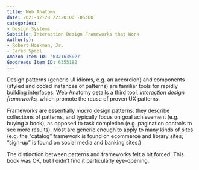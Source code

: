 ```yaml
---
title: Web Anatomy
date: 2021-12-28 22:20:00 -05:00
categories:
- Design Systems
Subtitle: Interaction Design Frameworks that Work
Author(s):
- Robert Hoekman, Jr.
- Jared Spool
Amazon Item ID: '0321635027'
Goodreads Item ID: 6355182
---
```


Design patterns (generic UI idioms, e.g. an accordion) and components (styled and coded instances of patterns) are familiar tools for rapidly building interfaces. Web Anatomy details a third tool, *interaction design frameworks,* which promote the reuse of proven UX patterns.

Frameworks are essentially *macro* design patterns: they describe collections of patterns, and typically focus on goal achievement (e.g. buying a book), as opposed to task completion (e.g. pagination controls to see more results). Most are generic enough to apply to many kinds of sites (e.g. the “catalog” framework is found on ecommerce and library sites; “sign-up” is found on social media and banking sites.)

The distinction between patterns and frameworks felt a bit forced. This book was OK, but I didn’t find it particularly eye-opening.